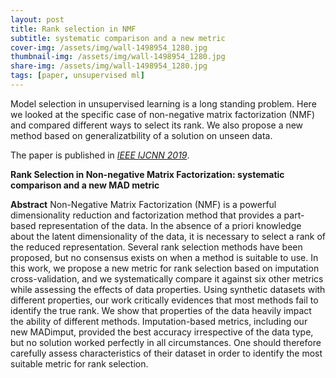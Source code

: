 ```yaml
---
layout: post
title: Rank selection in NMF
subtitle: systematic comparison and a new metric
cover-img: /assets/img/wall-1498954_1280.jpg
thumbnail-img: /assets/img/wall-1498954_1280.jpg
share-img: /assets/img/wall-1498954_1280.jpg
tags: [paper, unsupervised ml]
---
```


Model selection in unsupervised learning is a long standing problem. Here we looked at the specific case of non-negative matrix factorization (NMF) and compared different ways to select its rank. We also propose a new method based on generalizatbility of a solution on unseen data.

The paper is published in [*IEEE IJCNN 2019*](https://ieeexplore.ieee.org/document/8852146/).

**Rank Selection in Non-negative Matrix Factorization: systematic comparison and a new MAD metric**

**Abstract** Non-Negative Matrix Factorization (NMF) is a powerful dimensionality reduction and factorization method that provides a part-based representation of the data. In the absence of a priori knowledge about the latent dimensionality of the data, it is necessary to select a rank of the reduced representation. Several rank selection methods have been proposed, but no consensus exists on when a method is suitable to use. In this work, we propose a new metric for rank selection based on imputation cross-validation, and we systematically compare it against six other metrics while assessing the effects of data properties. Using synthetic datasets with different properties, our work critically evidences that most methods fail to identify the true rank. We show that properties of the data heavily impact the ability of different methods. Imputation-based metrics, including our new MADimput, provided the best accuracy irrespective of the data type, but no solution worked perfectly in all circumstances. One should therefore carefully assess characteristics of their dataset in order to identify the most suitable metric for rank selection.

